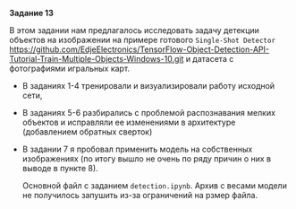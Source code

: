 **Задание 13**

В этом задании нам предлагалось исследовать задачу детекции объектов на изображении на примере готового `Single-Shot Detector` https://github.com/EdjeElectronics/TensorFlow-Object-Detection-API-Tutorial-Train-Multiple-Objects-Windows-10.git и датасета с фотографиями игральных карт. 

  - В заданиях 1-4 тренировали и визуализировали работу исходной сети, 
  - В заданиях 5-6 разбирались с проблемой распознавания мелких объектов и исправляли ее изменениями в архитектуре (добавлением обратных сверток)
  - В задании 7 я пробовал применить модель на собственных изображениях (по итогу вышло не очень по ряду причин о них в выводе в пункте 8).

    Основной файл с заданием `detection.ipynb`. Архив с весами модели не получилось запушить из-за ограничений на рзмер файла.

